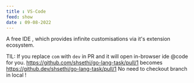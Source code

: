 ```yaml
---
title : VS-Code
feed: show
date : 09-08-2022
---
```


A free IDE , which provides infinite customisations via it's extension ecosystem.


TIL:  If you replace `com` with `dev` in PR and it will open in-browser ide @code for you.
https://github.com/shsethi/go-lang-task/pull/1 becomes https://github.dev/shsethi/go-lang-task/pull/1
No need to checkout branch in local !
